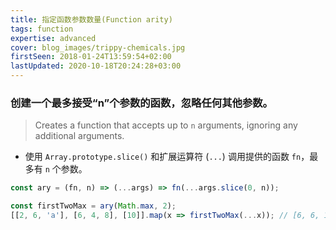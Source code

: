 ```yaml
---
title: 指定函数参数数量(Function arity)
tags: function
expertise: advanced
cover: blog_images/trippy-chemicals.jpg
firstSeen: 2018-01-24T13:59:54+02:00
lastUpdated: 2020-10-18T20:24:28+03:00
---
```


### 创建一个最多接受“n”个参数的函数，忽略任何其他参数。
> Creates a function that accepts up to `n` arguments, ignoring any additional arguments.

- 使用 `Array.prototype.slice()` 和扩展运算符 (`...`) 调用提供的函数 `fn`，最多有 `n` 个参数。

```js
const ary = (fn, n) => (...args) => fn(...args.slice(0, n));
```

```js
const firstTwoMax = ary(Math.max, 2);
[[2, 6, 'a'], [6, 4, 8], [10]].map(x => firstTwoMax(...x)); // [6, 6, 10]
```
